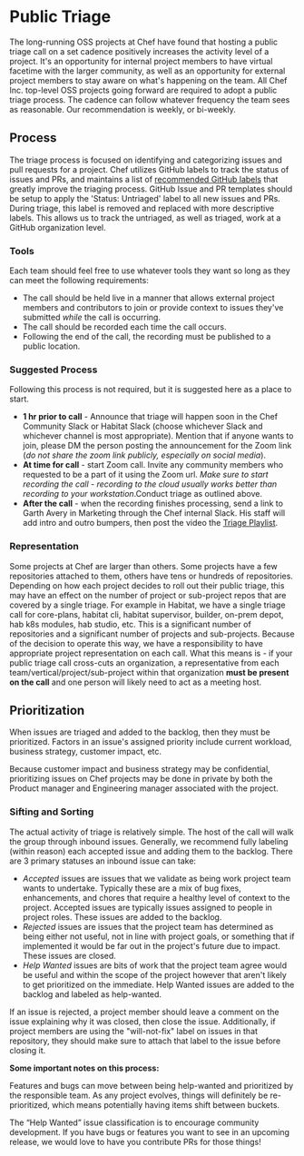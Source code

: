 # Public Triage

The long-running OSS projects at Chef have found that hosting a public triage call on a set cadence positively increases the activity level of a project. It's an opportunity for internal project members to have virtual facetime with the larger community, as well as an opportunity for external project members to stay aware on what's happening on the team. All Chef Inc. top-level OSS projects going forward are required to adopt a public triage process. The cadence can follow whatever frequency the team sees as reasonable. Our recommendation is weekly, or bi-weekly.

## Process

The triage process is focused on identifying and categorizing issues and pull requests for a project. Chef utilizes GitHub labels to track the status of issues and PRs, and maintains a list of [recommended GitHub labels](../repo-management/github-labels.md) that greatly improve the triaging process. GitHub Issue and PR templates should be setup to apply the 'Status: Untriaged' label to all new issues and PRs. During triage, this label is removed and replaced with more descriptive labels. This allows us to track the untriaged, as well as triaged, work at a GitHub organization level.

### Tools

Each team should feel free to use whatever tools they want so long as they can meet the following requirements:
  - The call should be held live in a manner that allows external project members and contributors to join or provide context to issues they've submitted _while_ the call is occurring.
  - The call should be recorded each time the call occurs.
  - Following the end of the call, the recording must be published to a public location.

### Suggested Process

Following this process is not required, but it is suggested here as a place to start.

- **1 hr prior to call** - Announce that triage will happen soon in the Chef Community Slack or Habitat Slack (choose whichever Slack and whichever channel is most appropriate). Mention that if anyone wants to join, please DM the person posting the announcement for the Zoom link (_do not share the zoom link publicly, especially on social media_).
- **At time for call** - start Zoom call. Invite any community members who requested to be a part of it using the Zoom url. _Make sure to start recording the call - recording to the cloud usually works better than recording to your workstation_.Conduct triage as outlined above.
- **After the call** - when the recording finishes processing, send a link to Garth Avery in Marketing through the Chef internal Slack. His staff will add intro and outro bumpers, then post the video the [Triage Playlist](https://www.youtube.com/playlist?list=PL11cZfNdwNyMMffxAIvH3bfTVv6W65oIh).

### Representation

Some projects at Chef are larger than others. Some projects have a few repositories attached to them, others have tens or hundreds of repositories. Depending on how each project decides to roll out their public triage, this may have an effect on the number of project or sub-project repos that are covered by a single triage. For example in Habitat, we have a single triage call for core-plans, habitat cli, habitat supervisor, builder, on-prem depot, hab k8s modules, hab studio, etc. This is a significant number of repositories and a significant number of projects and sub-projects. Because of the decision to operate this way, we have a responsibility to have appropriate project representation on each call. What this means is - if your public triage call cross-cuts an organization, a representative from each team/vertical/project/sub-project within that organization **must be present on the call** and one person will likely need to act as a meeting host.

## Prioritization

When issues are triaged and added to the backlog, then they must be prioritized. Factors in an issue's assigned priority include current workload, business strategy, customer impact, etc.

Because customer impact and business strategy may be confidential, prioritizing issues on Chef projects may be done in private by both the Product manager and Engineering manager associated with the project.

### Sifting and Sorting

The actual activity of triage is relatively simple. The host of the call will walk the group through inbound issues. Generally, we recommend fully labeling (within reason) each accepted issue and adding them to the backlog. There are 3 primary statuses an inbound issue can take:
  - _Accepted_ issues are issues that we validate as being work project team wants to undertake. Typically these are a mix of bug fixes, enhancements, and chores that require a healthy level of context to the project. Accepted issues are typically issues assigned to people in project roles. These issues are added to the backlog.
  - _Rejected_ issues are issues that the project team has determined as being either not useful, not in line with project goals, or something that if implemented it would be far out in the project's future due to impact. These issues are closed.
  - _Help Wanted_ issues are bits of work that the project team agree would be useful and within the scope of the project however that aren't likely to get prioritized on the immediate. Help Wanted issues are added to the backlog and labeled as help-wanted.

If an issue is rejected, a project member should leave a comment on the issue explaining why it was closed, then close the issue. Additionally, if project members are using the "will-not-fix" label on issues in that repository, they should make sure to attach that label to the issue before closing it.

**Some important notes on this process:**

Features and bugs can move between being help-wanted and prioritized by the responsible team. As any project evolves, things will definitely be re-prioritized, which means potentially having items shift between buckets.

The “Help Wanted” issue classification is to encourage community development. If you have bugs or features you want to see in an upcoming release, we would love to have you contribute PRs for those things!
